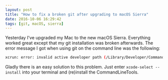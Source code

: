 ```yaml
---
layout: post
title: "How to fix a broken git after upgrading to macOS Sierra"
date: 2016-10-06 16:29:42
tags: [git, macOS, sierra]
---
```

Yesterday I've upgraded my Mac to the new macOS Sierra. Everything worked great
except that my git installation was broken afterwards. The error message I got
when using git on the command line was the following:

```bash
xcrun: error: invalid active developer path (/Library/Developer/CommandLineTools), missing xcrun at: /Library/Developer/CommandLineTools/usr/bin/xcrun
```

Gladly there is an easy solution to this problem. Just enter `xcode-select --install`
into your terminal and (re)install the CommandLineTools.
